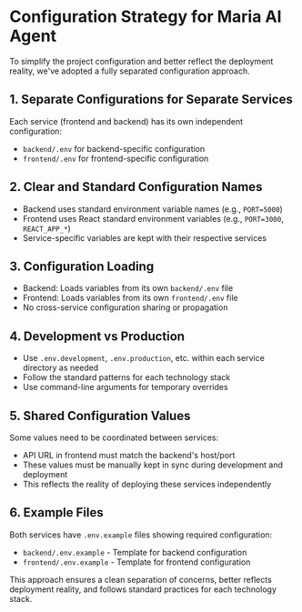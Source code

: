 # Configuration Strategy for Maria AI Agent

To simplify the project configuration and better reflect the deployment reality, we've adopted a fully separated configuration approach.

## 1. Separate Configurations for Separate Services

Each service (frontend and backend) has its own independent configuration:
- `backend/.env` for backend-specific configuration
- `frontend/.env` for frontend-specific configuration

## 2. Clear and Standard Configuration Names

- Backend uses standard environment variable names (e.g., `PORT=5000`)
- Frontend uses React standard environment variables (e.g., `PORT=3000`, `REACT_APP_*`)
- Service-specific variables are kept with their respective services

## 3. Configuration Loading

- Backend: Loads variables from its own `backend/.env` file
- Frontend: Loads variables from its own `frontend/.env` file
- No cross-service configuration sharing or propagation

## 4. Development vs Production

- Use `.env.development`, `.env.production`, etc. within each service directory as needed
- Follow the standard patterns for each technology stack
- Use command-line arguments for temporary overrides

## 5. Shared Configuration Values

Some values need to be coordinated between services:
- API URL in frontend must match the backend's host/port
- These values must be manually kept in sync during development and deployment
- This reflects the reality of deploying these services independently

## 6. Example Files

Both services have `.env.example` files showing required configuration:
- `backend/.env.example` - Template for backend configuration
- `frontend/.env.example` - Template for frontend configuration

This approach ensures a clean separation of concerns, better reflects deployment reality, and follows standard practices for each technology stack.

